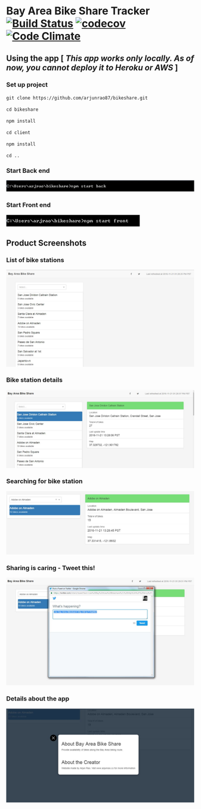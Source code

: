 # Bay Area Bike Share Tracker [![Build Status](https://travis-ci.org/arjunrao87/bikeshare.svg?branch=master)](https://travis-ci.org/arjunrao87/bikeshare) [![codecov](https://codecov.io/gh/arjunrao87/bikeshare/branch/master/graph/badge.svg)](https://codecov.io/gh/arjunrao87/bikeshare) [![Code Climate](https://codeclimate.com/github/arjunrao87/bikeshare/badges/gpa.svg)](https://codeclimate.com/github/arjunrao87/bikeshare)


## Using the app [ *This app works only locally. As of now, you cannot deploy it to Heroku or AWS* ]

### Set up project

`git clone https://github.com/arjunrao87/bikeshare.git`

`cd bikeshare`

`npm install`

`cd client`

`npm install`

`cd ..`

### Start Back end

![alt text](https://github.com/arjunrao87/bikeshare/blob/master/resources/backend.JPG "Windows")

### Start Front end

![alt text](https://github.com/arjunrao87/bikeshare/blob/master/resources/frontend.JPG "Windows")


## Product Screenshots

### List of bike stations

![img1]

### Bike station details

![img2]

### Searching for bike station

![img3]

### Sharing is caring - Tweet this!

![img4]

### Details about the app

![img6]

[img1]:https://github.com/arjunrao87/bikeshare/blob/master/resources/img1.JPG
[img2]:https://github.com/arjunrao87/bikeshare/blob/master/resources/img2.JPG
[img3]:https://github.com/arjunrao87/bikeshare/blob/master/resources/img3.JPG
[img4]:https://github.com/arjunrao87/bikeshare/blob/master/resources/img4.JPG
[img6]:https://github.com/arjunrao87/bikeshare/blob/master/resources/img6.JPG
